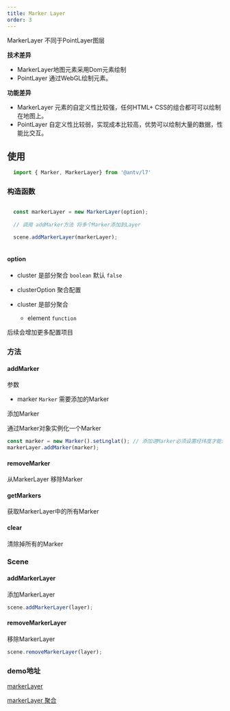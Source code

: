 ```yaml
---
title: Marker Layer
order: 3
---
```


MarkerLayer 不同于PointLayer图层 

**技术差异** 
- MarkerLayer地图元素采用Dom元素绘制
- PointLayer 通过WebGL绘制元素。

**功能差异**

- MarkerLayer 元素的自定义性比较强，任何HTML+ CSS的组合都可可以绘制在地图上。
- PointLayer 自定义性比较弱，实现成本比较高，优势可以绘制大量的数据，性能比交互。

## 使用

```javascript
  import { Marker, MarkerLayer} from '@antv/l7'

```
### 构造函数

```javascript

  const markerLayer = new MarkerLayer(option);
  
  // 调用 addMarker方法 将多个Marker添加到Layer

  scene.addMarkerLayer(markerLayer);
  
```
#### option

- cluster 是部分聚合 ```boolean```  默认 ```false```

- clusterOption 聚合配置
   
- cluster 是部分聚合 
   - element  ```function```

后续会增加更多配置项目

### 方法

#### addMarker

参数

- marker ```Marker``` 需要添加的Marker

添加Marker

通过Marker对象实例化一个Marker

```javascript
const marker = new Marker().setLnglat(); // 添加进Marker必须设置经纬度才能添加
markerLayer.addMarker(marker);

```

#### removeMarker

从MarkerLayer 移除Marker

#### getMarkers

获取MarkerLayer中的所有Marker

#### clear

清除掉所有的Marker

#### 

### Scene 

#### addMarkerLayer
添加MarkerLayer

```javascript
scene.addMarkerLayer(layer);
```


#### removeMarkerLayer

移除MarkerLayer

```javascript
scene.removeMarkerLayer(layer);
```

### demo地址
[markerLayer ](../../../examples/point/marker#markerlayer)

[markerLayer 聚合](../../../examples/point/marker#clustermarker)


